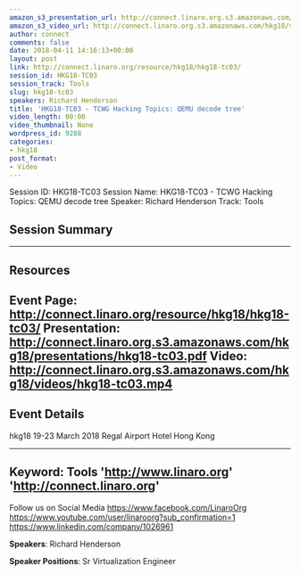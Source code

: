 ```yaml
---
amazon_s3_presentation_url: http://connect.linaro.org.s3.amazonaws.com/hkg18/presentations/hkg18-tc03.pdf
amazon_s3_video_url: http://connect.linaro.org.s3.amazonaws.com/hkg18/videos/hkg18-tc03.mp4
author: connect
comments: false
date: 2018-04-11 14:16:13+00:00
layout: post
link: http://connect.linaro.org/resource/hkg18/hkg18-tc03/
session_id: HKG18-TC03
session_track: Tools
slug: hkg18-tc03
speakers: Richard Henderson
title: 'HKG18-TC03 - TCWG Hacking Topics: QEMU decode tree'
video_length: 00:00
video_thumbnail: None
wordpress_id: 9288
categories:
- hkg18
post_format:
- Video
---
```


Session ID: HKG18-TC03
Session Name: HKG18-TC03 - TCWG Hacking Topics: QEMU decode tree
Speaker: Richard Henderson
Track: Tools


## Session Summary

---------------------------------------------------
## Resources
Event Page: http://connect.linaro.org/resource/hkg18/hkg18-tc03/
Presentation: http://connect.linaro.org.s3.amazonaws.com/hkg18/presentations/hkg18-tc03.pdf
Video: http://connect.linaro.org.s3.amazonaws.com/hkg18/videos/hkg18-tc03.mp4
 ---------------------------------------------------
## Event Details
hkg18
19-23 March 2018 
Regal Airport Hotel Hong Kong

---------------------------------------------------
Keyword: Tools
'http://www.linaro.org'
'http://connect.linaro.org'
---------------------------------------------------
Follow us on Social Media
https://www.facebook.com/LinaroOrg
https://www.youtube.com/user/linaroorg?sub_confirmation=1
https://www.linkedin.com/company/1026961

**Speakers**: Richard Henderson

**Speaker Positions**: Sr Virtualization Engineer



